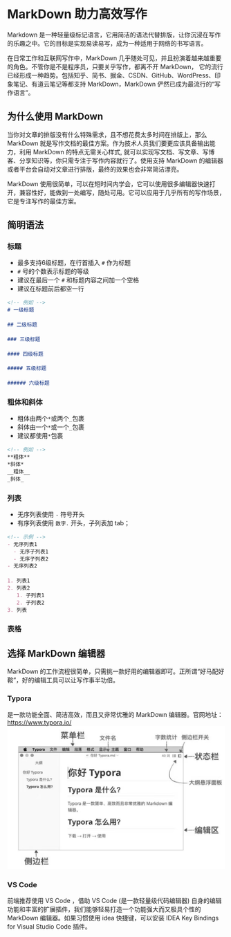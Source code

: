 # MarkDown 助力高效写作

Markdown 是一种轻量级标记语言，它用简洁的语法代替排版，让你沉浸在写作的乐趣之中。它的目标是实现易读易写，成为一种适用于网络的书写语言。

在日常工作和互联网写作中，MarkDown 几乎随处可见，并且扮演着越来越重要的角色。不管你是不是程序员，只要关乎写作，都离不开 MarkDown， 它的流行已经形成一种趋势。包括知乎、简书、掘金、CSDN、GitHub、WordPress、印象笔记、有道云笔记等都支持 MarkDown，MarkDown 俨然已成为最流行的“写作语言”。

## 为什么使用 MarkDown

当你对文章的排版没有什么特殊需求，且不想花费太多时间在排版上，那么 MarkDown 就是写作文档的最佳方案。作为技术人员我们要更应该具备输出能力，利用 MarkDown 的特点无需关心样式, 就可以实现写文档、写文章、写博客、分享知识等，你只需专注于写作内容就行了。使用支持  MarkDown 的编辑器或者平台会自动对文章进行排版，最终的效果也会非常简洁漂亮。

MarkDown 使用很简单，可以在短时间内学会，它可以使用很多编辑器快速打开，兼容性好，能做到一处编写，随处可用。它可以应用于几乎所有的写作场景，它是专注写作的最佳方案。

## 简明语法

### 标题

- 最多支持6级标题，在行首插入 `#` 作为标题
- `#` 号的个数表示标题的等级
- 建议在最后一个 `#` 和标题内容之间加一个空格
- 建议在标题前后都空一行

```md
<!-- 例如 -->
# 一级标题

## 二级标题

### 三级标题

#### 四级标题

##### 五级标题

###### 六级标题

```

### 粗体和斜体

- 粗体由两个`*`或两个`_`包裹
- 斜体由一个`*`或一个`_`包裹
- 建议都使用`*`包裹

```md
<!-- 例如 -->
**粗体**
*斜体*
__粗体__
_斜体_
```

### 列表

- 无序列表使用 `-` 符号开头
- 有序列表使用 `数字.` 开头，子列表加 tab；

```md
<!-- 示例 -->
- 无序列表1
  - 无序子列表1
  - 无序子列表2
- 无序列表2

1. 列表1
2. 列表2
   1. 子列表1
   2. 子列表2
3. 列表
```

### 表格

## 选择 MarkDown 编辑器

MarkDown 的工作流程很简单，只需挑一款好用的编辑器即可。正所谓“好马配好鞍”，好的编辑工具可以让写作事半功倍。

### Typora

是一款功能全面、简洁高效，而且又非常优雅的 MarkDown 编辑器。官网地址：<https://www.typora.io/>
![Typora](../assets/Typora.jpeg)

### VS Code

前端推荐使用 VS Code ，借助 VS Code (是一款轻量级代码编辑器) 自身的编辑功能和丰富的扩展插件，我们能够轻易打造一个功能强大而又极具个性的 MarkDown 编辑器。如果习惯使用 idea 快捷键，可以安装 IDEA Key Bindings for Visual Studio Code 插件。
